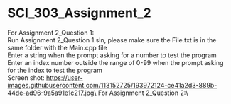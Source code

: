 # SCI_303_Assignment_2

For Assignment 2_Question 1:\
  Run Assignment 2_Question 1.sln, please make sure the File.txt is in the same folder with the Main.cpp file\
  Enter a string when the prompt asking for a number to test the program\
  Enter an index number outside the range of 0-99 when the prompt asking for the index to test the program\
  Screen shot: https://user-images.githubusercontent.com/113152725/193972124-ce41a2d3-889b-44de-ad96-9a5a91e1c217.jpg\
For Assignment 2_Question 2:\
  
